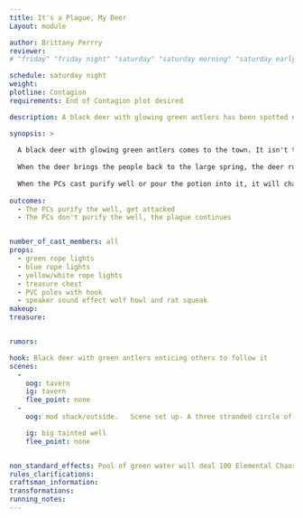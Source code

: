 ```yaml
---
title: It's a Plague, My Deer
Layout: module

author: Brittany Perrry
reviewer: 
# "friday" "friday night" "saturday" "saturday morning" "saturday early afternoon" "saturday early evening" "saturday night" "reaction" "tavern setup" "townsfolk" "randoms"

schedule: saturday night
weight: 
plotline: Contagion
requirements: End of Contagion plot desired

description: A black deer with glowing green antlers has been spotted near the town. It acts like it wants someone to follow it. When followed, the deer leads them right to the source of the plague.

synopsis: >
  
  A black deer with glowing green antlers comes to the town. It isn't there to attack anyone or anything of the sort. It's there to get people to follow it. It is under instruction from On Brighthelm, the beastmaster responsible for the rats and the sickness running through the town, to go to town and retrieve as many people as possible.  
  
  When the deer brings the people back to the large spring, the deer runs away. They find a large spring lit green in the night. In the center of the spring, out of reach, is a treasure chest. This chest has a hook on the top of it. If anyone steps in this pool at anytime, they take 100 Elemental Chaos per second. The spring is incredibly toxic and needs to be purified. It is a two part process, one is Purify Well, and the other is they have to pour a potion into the well to complete the process. The potion is in a puzzle box in the center of the circle. Laying around the pool are pieces of PVC. One has a hook on the end. The PCs must put together the hook, get the chest, open the puzzle, pour the potion into the pool, and then cast purify well onto it. Or poured into the well after cast purify well, either way will work.
  
  When the PCs cast purify well or pour the potion into it, it will change the ropelight color to blue. When the last step is done, the rope light color will change to yellow/white, then go off. The well is then purified. The spring in town must be purified, and the plague will go away. 
  
outcomes: 
  - The PCs purify the well, get attacked
  - The PCs don't purify the well, the plague continues 


number_of_cast_members: all
props: 
  - green rope lights
  - blue rope lights
  - yellow/white rope lights
  - treasure chest
  - PVC poles with hook
  - speaker sound effect wolf howl and rat squeak
makeup: 
treasure: 


rumors: 

hook: Black deer with green antlers enticing others to follow it
scenes: 
  - 
    oog: tavern
    ig: tavern
    flee_point: none
  - 
    oog: mod shack/outside.   Scene set up- A three stranded circle of rope lights in green, blue, and yellow/white. It big enough circle that people have trouble getting to the center quickly. Only one rope light will be lit at a time. The marshal is responsible for turning it on and off.

    ig: big tainted well
    flee_point: none


non_standard_effects: Pool of green water will deal 100 Elemental Chaos per second for PCs
rules_clarifications: 
craftsman_information: 
transformations: 
running_notes: 
---
```

